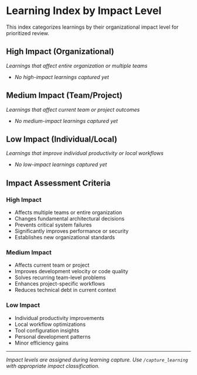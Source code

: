 # Learning Index by Impact Level

This index categorizes learnings by their organizational impact level for prioritized review.

## High Impact (Organizational)
*Learnings that affect entire organization or multiple teams*

- *No high-impact learnings captured yet*

## Medium Impact (Team/Project)  
*Learnings that affect current team or project outcomes*

- *No medium-impact learnings captured yet*

## Low Impact (Individual/Local)
*Learnings that improve individual productivity or local workflows*

- *No low-impact learnings captured yet*

## Impact Assessment Criteria

### High Impact
- Affects multiple teams or entire organization
- Changes fundamental architectural decisions
- Prevents critical system failures
- Significantly improves performance or security
- Establishes new organizational standards

### Medium Impact  
- Affects current team or project
- Improves development velocity or code quality
- Solves recurring team-level problems
- Enhances project-specific workflows
- Reduces technical debt in current context

### Low Impact
- Individual productivity improvements
- Local workflow optimizations
- Tool configuration insights
- Personal development patterns
- Minor efficiency gains

---

*Impact levels are assigned during learning capture. Use `/capture_learning` with appropriate impact classification.*